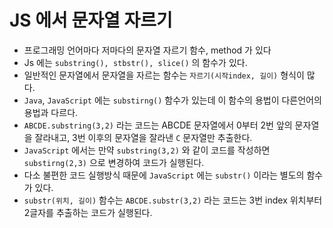 # JS 에서 문자열 자르기

- 프로그래밍 언어마다 저마다의 문자열 자르기 함수, method 가 있다
- Js 에는 `substring(), stbstr(), slice()` 의 함수가 있다.
- 일반적인 문자열에서 문자열을 자르는 함수는 `자르기(시작index, 길이)` 형식이 많다.
- `Java`, `JavaScript` 에는 `substirng()` 함수가 있는데 이 함수의 용법이 다른언어의 용법과 다르다.
- `ABCDE.substring(3,2)` 라는 코드는 ABCDE 문자열에서 0부터 2번 앞의 문자열을 잘라내고, 3번 이후의 문자열을 잘라낸 `C` 문자열만 추출한다.
- `JavaScript` 에서는 만약 `substring(3,2)` 와 같이 코드를 작성하면 `substirng(2,3)` 으로 변경하여 코드가 실행된다.
- 다소 불편한 코드 실행방식 때문에 `JavaScript` 에는 `substr()` 이라는 별도의 함수가 있다.
- `substr(위치, 길이)` 함수는 `ABCDE.substr(3,2)` 라는 코드는 3번 index 위치부터 2글자를 추출하는 코드가 실행된다.
